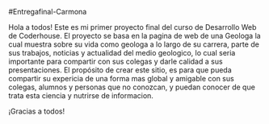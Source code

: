 #Entregafinal-Carmona

Hola a todos! Este es mi primer proyecto final del curso de Desarrollo Web de Coderhouse. 
El proyecto se basa en la pagina de web de una Geologa la cual muestra sobre su vida como geologa a lo largo de su carrera, parte de sus trabajos, noticias y actualidad del medio geologico, lo cual seria importante para compartir con sus colegas y darle calidad a sus presentaciones. 
El propósito de crear este sitio, es para que pueda compartir su expericia de una forma mas global y amigable con sus colegas, alumnos y personas que no conozcan, y puedan conocer de que trata esta ciencia y nutrirse de informacion. 

¡Gracias a todos!
